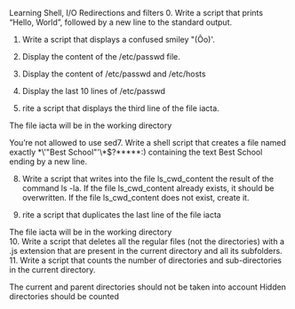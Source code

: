 
Learning Shell, I/O Redirections and filters
0. Write a script that prints “Hello, World”, followed by a new line to the standard output.

1. Write a script that displays a confused smiley "(Ôo)'.

2. Display the content of the /etc/passwd file.

3. Display the content of /etc/passwd and /etc/hosts
4. Display the last 10 lines of /etc/passwd

6. rite a script that displays the third line of the file iacta.

The file iacta will be in the working directory

You’re not allowed to use sed7. Write a shell script that creates a file named exactly \*\\'"Best School"\'\\*$\?\*\*\*\*\*:) containing the text Best School ending by a new line.


8. Write a script that writes into the file ls_cwd_content the result of the command ls -la. If the file ls_cwd_content already exists, it should be overwritten. If the file ls_cwd_content does not exist, create it.


9. rite a script that duplicates the last line of the file iacta

The file iacta will be in the working directory  
10. Write a script that deletes all the regular files (not the directories) with a .js extension that are present in the current directory and all its subfolders.
11. Write a script that counts the number of directories and sub-directories in the current directory.

The current and parent directories should not be taken into account
Hidden directories should be counted

